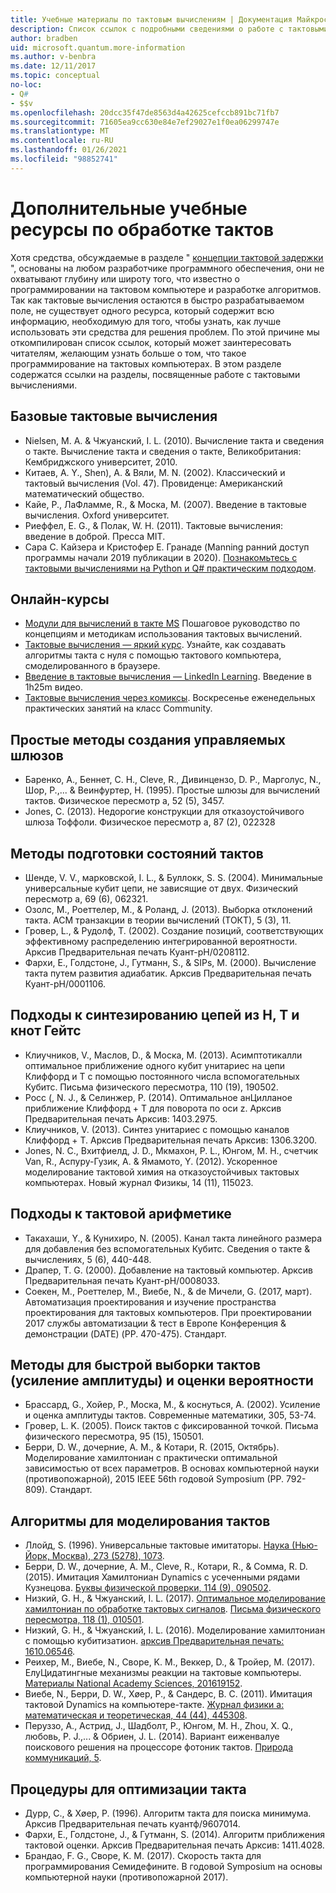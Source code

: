 ```yaml
---
title: Учебные материалы по тактовым вычислениям | Документация Майкрософт
description: Список ссылок с подробными сведениями о работе с тактовыми вычислениями, если вы хотите узнать больше о программировании на тактовом компьютере.
author: bradben
uid: microsoft.quantum.more-information
ms.author: v-benbra
ms.date: 12/11/2017
ms.topic: conceptual
no-loc:
- Q#
- $$v
ms.openlocfilehash: 20dcc35f47de8563d4a42625cefccb891bc71fb7
ms.sourcegitcommit: 71605ea9cc630e84e7ef29027e1f0ea06299747e
ms.translationtype: MT
ms.contentlocale: ru-RU
ms.lasthandoff: 01/26/2021
ms.locfileid: "98852741"
---
```

# <a name="more-quantum-computing-learning-resources"></a>Дополнительные учебные ресурсы по обработке тактов

Хотя средства, обсуждаемые в разделе " [концепции тактовой задержки](xref:microsoft.quantum.concepts.intro) ", основаны на любом разработчике программного обеспечения, они не охватывают глубину или широту того, что известно о программировании на тактовом компьютере и разработке алгоритмов.  Так как тактовые вычисления остаются в быстро разрабатываемом поле, не существует одного ресурса, который содержит всю информацию, необходимую для того, чтобы узнать, как лучше использовать эти средства для решения проблем.  По этой причине мы откомпилирован список ссылок, который может заинтересовать читателям, желающим узнать больше о том, что такое программирование на тактовых компьютерах.
В этом разделе содержатся ссылки на разделы, посвященные работе с тактовыми вычислениями.

## <a name="basic-quantum-computing"></a>Базовые тактовые вычисления ##

+ Nielsen, M. A. & Чжуанский, I. L. (2010). Вычисление такта и сведения о такте. Вычисление такта и сведения о такте, Великобритания: Кембриджского университет, 2010.
+ Китаев, A. Y., Shen), A. & Вяли, M. N. (2002). Классический и тактовый вычисления (Vol. 47). Провиденце: Американский математический общество.
+ Кайе, P., ЛаФламме, R., & Моска, M. (2007). Введение в тактовые вычисления. Oxford университет.
+ Риеффел, E. G., & Полак, W. H. (2011). Тактовые вычисления: введение в доброй. Пресса MIT.
+ Сара C. Кайзера и Кристофер E. Гранаде (Manning ранний доступ программы начали 2019 публикации в 2020). [Познакомьтесь с тактовыми вычислениями на Python и Q# практическим подходом](https://www.manning.com/books/learn-quantum-computing-with-python-and-q-sharp).

## <a name="online-courses"></a>Онлайн-курсы ##

+ [Модули для вычислений в такте MS](https://docs.microsoft.com/users/buildcollections2020-6557/collections/1o2iogrmn8x4r) Пошаговое руководство по концепциям и методикам использования тактовых вычислений. 
+ [Тактовые вычисления — яркий курс](https://brilliant.org/courses/quantum-computing/). Узнайте, как создавать алгоритмы такта с нуля с помощью тактового компьютера, смоделированного в браузере.
+ [Введение в тактовые вычисления — LinkedIn Learning](https://www.linkedin.com/learning/introduction-to-quantum-computing). Введение в 1h25m видео. 
+ [Тактовые вычисления через комиксы](https://hackaday.io/project/168554-introduction-to-quantum-computing). Воскресенье еженедельных практических занятий на класс Community. 

## <a name="elementary-techniques-for-building-controlled-gates"></a>Простые методы создания управляемых шлюзов ##

+ Баренко, A., Беннет, C. H., Cleve, R., Дивинцензо, D. P., Марголус, N., Шор, P.,... & Веинфуртер, H. (1995). Простые шлюзы для вычислений тактов. Физическое пересмотр а, 52 (5), 3457.
+ Jones, C. (2013). Недорогие конструкции для отказоустойчивого шлюза Тоффоли. Физическое пересмотр а, 87 (2), 022328

## <a name="techniques-for-preparing-quantum-states"></a>Методы подготовки состояний тактов ##

+ Шенде, V. V., марковской, I. L., & Буллокк, S. S. (2004). Минимальные универсальные кубит цепи, не зависящие от двух. Физический пересмотр а, 69 (6), 062321.
+ Озолс, M., Роеттелер, M., & Роланд, J. (2013). Выборка отклонений такта. ACM транзакции в теории вычислений (ТОКТ), 5 (3), 11.
+ Гровер, L., & Рудолф, T. (2002). Создание позиций, соответствующих эффективному распределению интегрированной вероятности. Арксив Предварительная печать Куант-pH/0208112.
+ Фархи, E., Голдстоне, J., Гутманн, S., & SIPs, M. (2000). Вычисление такта путем развития адиабатик. Арксив Предварительная печать Куант-pH/0001106.

## <a name="approaches-for-synthesizing-circuits-out-of-h-t-and-cnot-gates"></a>Подходы к синтезированию цепей из H, T и кнот Гейтс ##

+ Клиучников, V., Маслов, D., & Моска, M. (2013). Асимптотикалли оптимальное приближение одного кубит унитариес на цепи Клиффорд и T с помощью постоянного числа вспомогательных Кубитс. Письма физического пересмотра, 110 (19), 190502.
+ Росс (, N. J., & Селинжер, P. (2014). Оптимальное анЦилланое приближение Клиффорд + T для поворота по оси z. Арксив Предварительная печать Арксив: 1403.2975.
+ Клиучников, V. (2013). Синтез унитариес с помощью каналов Клиффорд + T. Арксив Предварительная печать Арксив: 1306.3200.
+ Jones, N. C., Вхитфиелд, J. D., Мкмахон, P. L., Юнгом, M. H., счетчик Van, R., Аспуру-Гузик, A. & Ямамото, Y. (2012). Ускоренное моделирование тактовой химия на отказоустойчивых тактовых компьютерах. Новый журнал Физикы, 14 (11), 115023.

## <a name="approaches-for-quantum-arithmetic"></a>Подходы к тактовой арифметике ##

+ Такахаши, Y., & Кунихиро, N. (2005). Канал такта линейного размера для добавления без вспомогательных Кубитс. Сведения о такте & вычислениях, 5 (6), 440-448.
+ Драпер, T. G. (2000). Добавление на тактовый компьютер. Арксив Предварительная печать Куант-pH/0008033.
+ Соекен, M., Роеттелер, M., Виебе, N., & de Мичели, G. (2017, март). Автоматизация проектирования и изучение пространства проектирования для тактовых компьютеров. При проектировании 2017 службы автоматизации & тест в Европе Конференция & демонстрации (DATE) (PP. 470-475). Стандарт.

## <a name="methods-for-fast-quantum-sampling-amplitude-amplification-and-probability-estimation"></a>Методы для быстрой выборки тактов (усиление амплитуды) и оценки вероятности ##

+ Брассард, G., Хойер, P., Моска, M., & коснуться, A. (2002). Усиление и оценка амплитуды тактов. Современные математики, 305, 53-74.
+ Гровер, L. K. (2005). Поиск тактов с фиксированной точкой. Письма физического пересмотра, 95 (15), 150501.
+ Берри, D. W., дочерние, A. M., & Котари, R. (2015, Октябрь). Моделирование хамилтониан с практически оптимальной зависимостью от всех параметров. В основах компьютерной науки (противопожарной), 2015 IEEE 56th годовой Symposium (PP. 792-809). Стандарт.

## <a name="algorithms-for-quantum-simulation"></a>Алгоритмы для моделирования тактов ##

+ Ллойд, S. (1996). Универсальные тактовые имитаторы. [Наука (Нью-Йорк, Москва), 273 (5278), 1073](http://doi.org/10.1126/science.273.5278.1073).
+ Берри, D. W., дочерние, A. M., Cleve, R., Котари, R., & Сомма, R. D. (2015). Имитация Хамилтониан Dynamics с усеченными рядами Кузнецова. [Буквы физической проверки, 114 (9), 090502](http://doi.org/10.1103/PhysRevLett.114.090502).
+ Низкий, G. H., & Чжуанский, I. L. (2017). [Оптимальное моделирование хамилтониан по обработке тактовых сигналов](https://arxiv.org/abs/1606.02685). [Письма физического пересмотра, 118 (1), 010501](http://doi.org/10.1103/PhysRevLett.118.010501).
+ Низкий, G. H., & Чжуанский, I. L. (2016). Моделирование хамилтониан с помощью кубитизатион. [арксив Предварительная печать: 1610.06546](https://arxiv.org/abs/1610.06546).
+ Реихер, M., Виебе, N., Своре, K. M., Веккер, D., & Тройер, M. (2017). ЕлуЦидатингные механизмы реакции на тактовые компьютеры. [Материалы National Academy Sciences, 201619152](http://doi.org/10.1073/pnas.1619152114).
+ Виебе, N., Берри, D. W., Хøер, P., & Сандерс, B. C. (2011). Имитация тактовой Dynamics на компьютере-такте. [Журнал физики а: математическая и теоретическая, 44 (44), 445308](http://doi.org/10.1088/1751-8113/44/44/445308).
+ Перуззо, A., Астрид, J., Шадболт, P., Юнгом, M. H., Zhou, X. Q., любовь, P. J.,... & Обриен, J. L. (2014). Вариант еиженвалуе поискового решения на процессоре фотоник тактов. [Природа коммуникаций, 5](http://doi.org/10.1038/ncomms5213).

## <a name="procedures-for-quantum-optimization"></a>Процедуры для оптимизации такта ##

+ Дурр, C., & Хøер, P. (1996). Алгоритм такта для поиска минимума. Арксив Предварительная печать куантф/9607014.
+ Фархи, E., Голдстоне, J., & Гутманн, S. (2014). Алгоритм приближения тактовой оценки. Арксив Предварительная печать Арксив: 1411.4028.
+ Брандао, F. G., Своре, K. M. (2017). Скорость такта для программирования Семидефините. В годовой Symposium на основы компьютерной науки (противопожарной 2017).
